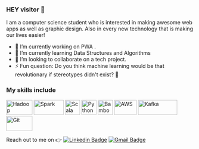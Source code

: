 ### HEY visitor :wave:

I am a computer science  student who is interested in making awesome web apps as well as graphic design. Also in every new technology that is making our lives easier!
- 🔭 I’m currently working on PWA .
- 🌱 I’m currently learning Data Structures and Algorithms
- 👯 I’m looking to collaborate on a tech project.
- ⚡ Fun question: Do you think machine learning would be that revolutionary if stereotypes didn't exist? :thinking:


### My skills include

<p align="left">
	<img title="Hadoop" src="https://raw.githubusercontent.com/Thomas-George-T/Thomas-George-T/master/assets/hadoop.svg" width="70" height="40" />
	<img title="Spark" src="https://raw.githubusercontent.com/Thomas-George-T/Thomas-George-T/master/assets/apache_spark.svg" width="80" height="40" />
	<img title="Scala" src="https://raw.githubusercontent.com/Thomas-George-T/Thomas-George-T/master/assets/scala.svg" width="40" height="40" />
	<img title="Python" src="https://raw.githubusercontent.com/Thomas-George-T/Thomas-George-T/master/assets/python.svg" width="40" height="40" />
	<img title="Bamboo" src="https://raw.githubusercontent.com/Thomas-George-T/Thomas-George-T/master/assets/bamboo.svg" width="40" height="40" />
	<img title="AWS" src="https://raw.githubusercontent.com/Thomas-George-T/Thomas-George-T/master/assets/aws.svg" width="60" height="40" />
	<img title="Kafka" src="https://raw.githubusercontent.com/Thomas-George-T/Thomas-George-T/master/assets/kafka.svg" width="105" height="40" />
	<img title="Git" src="https://raw.githubusercontent.com/Thomas-George-T/Thomas-George-T/master/assets/git.svg" width="70" height="40" />
</p>

 Reach out to me on :point_right: [![Linkedin Badge](https://img.shields.io/badge/-Linkedin-4169E1?style=flat-square&logo=Linkedin&logoColor=white&&link=https://www.linkedin.com/in/bhorepooja/)](https://www.linkedin.com/in/bhorepooja/)
[![Gmail Badge](https://img.shields.io/badge/-Gmail-c14438?style=flat-square&logo=Gmail&logoColor=white&link=mailto:bhorepooja14@gmail.com)](mailto:bhorepooja14@gmail.com)


